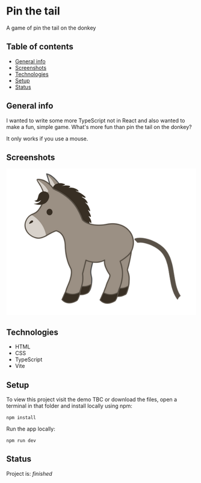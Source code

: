 # Pin the tail

A game of pin the tail on the donkey

## Table of contents

- [General info](#general-info)
- [Screenshots](#screenshots)
- [Technologies](#technologies)
- [Setup](#setup)
- [Status](#status)

## General info

I wanted to write some more TypeScript not in React and also wanted to make a fun, simple game. What's more fun than pin the tail on the donkey?

It only works if you use a mouse.

## Screenshots

![Screenshot](screenshot.png)

## Technologies

- HTML
- CSS
- TypeScript
- Vite

## Setup

To view this project visit the demo TBC or download the files, open a terminal in that folder and install locally using npm:

```
npm install
```

Run the app locally:

```
npm run dev
```

## Status

Project is: _finished_

